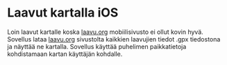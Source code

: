 # Laavut kartalla iOS

Loin laavut kartalle koska [laavu.org](http://laavu.org/) mobiilisivusto ei ollut kovin hyvä. Sovellus lataa [laavu.org](http://laavu.org/) sivustolta kaikkien laavujien tiedot .gpx tiedostona ja näyttää ne kartalla. Sovellus käyttää puhelimen paikkatietoja kohdistamaan kartan käyttäjän kohdalle.